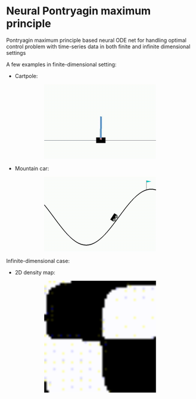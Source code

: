 # Neural Pontryagin maximum principle
Pontryagin maximum principle based neural ODE net for handling optimal control problem with time-series data in both finite and infinite dimensional settings

A few examples in finite-dimensional setting:

* Cartpole:
<p align="center">
<img src="videos/gif/test_cartpole.gif" width="300" height="200"/>
</p>

* Mountain car:
<p align="center">
<img src="videos/gif/test_mountain_car.gif" width="300" height="200"/>
</p>

Infinite-dimensional case:
* 2D density map:
<p align="center">
<img src="videos/gif/test_shape_opt.gif" width="300" height="300"/>
</p>